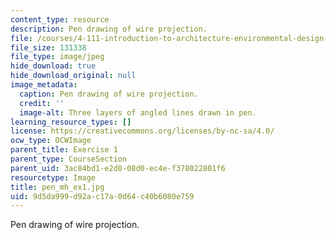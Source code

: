```yaml
---
content_type: resource
description: Pen drawing of wire projection.
file: /courses/4-111-introduction-to-architecture-environmental-design-spring-2014/9d5da999d92ac17a0d64c40b6080e759_pen_mh_ex1.jpg
file_size: 131338
file_type: image/jpeg
hide_download: true
hide_download_original: null
image_metadata:
  caption: Pen drawing of wire projection.
  credit: ''
  image-alt: Three layers of angled lines drawn in pen.
learning_resource_types: []
license: https://creativecommons.org/licenses/by-nc-sa/4.0/
ocw_type: OCWImage
parent_title: Exercise 1
parent_type: CourseSection
parent_uid: 3ac84bd1-e2d8-08d0-ec4e-f378022801f6
resourcetype: Image
title: pen_mh_ex1.jpg
uid: 9d5da999-d92a-c17a-0d64-c40b6080e759
---
```

Pen drawing of wire projection.
